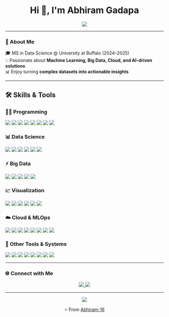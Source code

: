 <!-- Profile README for Abhiram-16 -->

<h1 align="center">Hi 👋, I'm Abhiram Gadapa</h1>

<p align="center">
  <img src="https://readme-typing-svg.herokuapp.com?size=24&duration=4000&color=58A6FF&center=true&vCenter=true&lines=Data+Scientist;Turning+Data+into+Decisions;**Building+AI-Powered+Solutions;Exploring+Cloud+and+Big+Data;*+Always+Learning+and+Improving" />
</p>

---

### 🚀 About Me
🎓 MS in Data Science @ University at Buffalo (2024–2025)  
💡 Passionate about **Machine Learning, Big Data, Cloud, and AI-driven solutions**  
📊 Enjoy turning **complex datasets into actionable insights**  


---

## 🛠️ Skills & Tools  

### 👨‍💻 Programming  
<p align="left">
  <img src="https://img.shields.io/badge/Python-3776AB?style=for-the-badge&logo=python&logoColor=white" />
  <img src="https://img.shields.io/badge/R-276DC3?style=for-the-badge&logo=r&logoColor=white" />
  <img src="https://img.shields.io/badge/SQL-4479A1?style=for-the-badge&logo=postgresql&logoColor=white" />
  <img src="https://img.shields.io/badge/C++-00599C?style=for-the-badge&logo=cplusplus&logoColor=white" />
  <img src="https://img.shields.io/badge/Bash-4EAA25?style=for-the-badge&logo=gnu-bash&logoColor=white" />
  <img src="https://img.shields.io/badge/PostgreSQL-336791?style=for-the-badge&logo=postgresql&logoColor=white" />
  <img src="https://img.shields.io/badge/SQL%20Server-CC2927?style=for-the-badge&logo=microsoftsqlserver&logoColor=white" />
  <img src="https://img.shields.io/badge/SQLite-003B57?style=for-the-badge&logo=sqlite&logoColor=white" />
</p>


### 📊 Data Science  
<p align="left">
  <img src="https://img.shields.io/badge/Machine%20Learning-FF6F00?style=for-the-badge&logo=scikit-learn&logoColor=white" />
  <img src="https://img.shields.io/badge/Statistics-795548?style=for-the-badge&logo=databricks&logoColor=white" />
  <img src="https://img.shields.io/badge/EDA-009688?style=for-the-badge&logo=anaconda&logoColor=white" />
  <img src="https://img.shields.io/badge/Feature%20Engineering-4CAF50?style=for-the-badge&logo=fastapi&logoColor=white" />
  <img src="https://img.shields.io/badge/ETL%20Pipelines-673AB7?style=for-the-badge&logo=apache-airflow&logoColor=white" />
  <img src="https://img.shields.io/badge/Data%20Cleaning-9C27B0?style=for-the-badge&logo=databricks&logoColor=white" />
</p>


### ⚡ Big Data  
<p align="left">
  <img src="https://img.shields.io/badge/Apache%20Spark-E25A1C?style=for-the-badge&logo=apachespark&logoColor=white" />
  <img src="https://img.shields.io/badge/Hadoop-FFCA28?style=for-the-badge&logo=apachehadoop&logoColor=black" />
  <img src="https://img.shields.io/badge/Hive-FDEE21?style=for-the-badge&logo=apachehive&logoColor=black" />
  <img src="https://img.shields.io/badge/Snowflake-29B5E8?style=for-the-badge&logo=snowflake&logoColor=white" />
  <img src="https://img.shields.io/badge/Log%20Analysis-607D8B?style=for-the-badge&logo=elastic&logoColor=white" />
</p>


### 📈 Visualization  
<p align="left">
  <img src="https://img.shields.io/badge/Tableau-E97627?style=for-the-badge&logo=tableau&logoColor=white" />
  <img src="https://img.shields.io/badge/Power%20BI-F2C811?style=for-the-badge&logo=powerbi&logoColor=black" />
  <img src="https://img.shields.io/badge/Streamlit-FF4B4B?style=for-the-badge&logo=streamlit&logoColor=white" />
  <img src="https://img.shields.io/badge/Kibana-005571?style=for-the-badge&logo=kibana&logoColor=white" />
  <img src="https://img.shields.io/badge/Matplotlib-11557c?style=for-the-badge&logo=plotly&logoColor=white" />
  <img src="https://img.shields.io/badge/Seaborn-2E4057?style=for-the-badge&logo=python&logoColor=white" />
</p>

### ☁️ Cloud & MLOps  
<p align="left">
  <img src="https://img.shields.io/badge/AWS-232F3E?style=for-the-badge&logo=amazon-aws&logoColor=white" />
  <img src="https://img.shields.io/badge/Docker-2496ED?style=for-the-badge&logo=docker&logoColor=white" />
  <img src="https://img.shields.io/badge/MLflow-0194E2?style=for-the-badge&logo=mlflow&logoColor=white" />
  <img src="https://img.shields.io/badge/Git-F05032?style=for-the-badge&logo=git&logoColor=white" />
  <img src="https://img.shields.io/badge/GitHub-181717?style=for-the-badge&logo=github&logoColor=white" />
  <img src="https://img.shields.io/badge/SQLAlchemy-D71F00?style=for-the-badge&logo=sqlalchemy&logoColor=white" />
  <img src="https://img.shields.io/badge/GitHub%20Actions-2088FF?style=for-the-badge&logo=githubactions&logoColor=white" />
  <img src="https://img.shields.io/badge/DagsHub-FF6F00?style=for-the-badge&logo=dagster&logoColor=white" />
</p>

### 🔧 Other Tools & Systems
<p align="left">
  <img src="https://img.shields.io/badge/REST%20APIs-009688?style=for-the-badge&logo=fastapi&logoColor=white" />
  <img src="https://img.shields.io/badge/Monitoring%20%26%20Alerting-FF5722?style=for-the-badge&logo=prometheus&logoColor=white" />
  <img src="https://img.shields.io/badge/Agile-009688?style=for-the-badge&logo=jira&logoColor=white" />
  <img src="https://img.shields.io/badge/Jupyter-F37626?style=for-the-badge&logo=jupyter&logoColor=white" />
  <img src="https://img.shields.io/badge/VS%20Code-007ACC?style=for-the-badge&logo=visual-studio-code&logoColor=white" />
  <img src="https://img.shields.io/badge/Linux%20(Ubuntu)-E95420?style=for-the-badge&logo=ubuntu&logoColor=white" />
  <img src="https://img.shields.io/badge/macOS-000000?style=for-the-badge&logo=apple&logoColor=white" />
  <img src="https://img.shields.io/badge/Windows-0078D6?style=for-the-badge&logo=windows&logoColor=white" />
</p>


---

### 🌐 Connect with Me
<p align="center">
  <a href="https://www.linkedin.com/in/abhiram-gadapa" target="www.linkedin.com/in/abhiram-gadapa">
    <img src="https://img.shields.io/badge/LinkedIn-0077B5.svg?&style=for-the-badge&logo=linkedin&logoColor=white" />
  </a>
  <a href="mailto:gadapa.abhiram.16@gmail.com">
    <img src="https://img.shields.io/badge/Email-D14836.svg?&style=for-the-badge&logo=gmail&logoColor=white" />
  </a>
</p>

---
<p align="center">
  <img src="https://komarev.com/ghpvc/?username=Abhiram-16&color=blue&style=for-the-badge&label=Visitors" />
</p>

<p align="center">
  ⭐️ From <a href="https://github.com/Abhiram-16">Abhiram-16</a>
</p>
